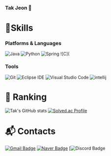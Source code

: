 ### Tak Jeon 👋

# 💪Skills
### Platforms & Languages
![Java](https://img.shields.io/badge/Java-007396.svg?&style=for-the-badge&logo=Java&logoColor=white)
![Python](https://img.shields.io/badge/Python-3776AB.svg?&style=for-the-badge&logo=Python&logoColor=white)
![Spring](https://img.shields.io/badge/Spring-6DB33F.svg?&style=for-the-badge&logo=Spring&logoColor=white)
![C](



### Tools
![Git](https://img.shields.io/badge/Git-F05032.svg?&style=for-the-badge&logo=Git&logoColor=white)
![Eclipse IDE](https://img.shields.io/badge/Eclipse%20IDE-2C2255.svg?&style=for-the-badge&logo=Eclipse%20IDE&logoColor=white)
![Visual Studio Code](https://img.shields.io/badge/Visual%20Studio%20Code-007ACC.svg?&style=for-the-badge&logo=Visual%20Studio%20Code&logoColor=white)
<img alt="intellij" src ="https://img.shields.io/badge/intellij-3776AB.svg?&style=for-the-badge&logo=intellijidea&logoColor=white"/>

# 🚩 Ranking

![Tak's GitHub stats](https://github-readme-stats.vercel.app/api?username=JEONTAK&show_icons=true&theme=radical)
[![Solved.ac Profile](http://mazassumnida.wtf/api/v2/generate_badge?boj=tak980418)](https://solved.ac/tak980418/)
 
# :mailbox_with_mail: Contacts
[![Gmail Badge](https://img.shields.io/badge/Gmail-d14836?style=flat-square&logo=Gmail&logoColor=white&link=mailto:tak980418@gmail.com)](mailto:tak9890418@gmail.com)
[![Naver Badge](https://img.shields.io/badge/Naver-03C75A?style=flat-square&logo=Naver&logoColor=white&link=mailto:tak980418@naver.com)](mailto:tak980418@naver.com)
[![Discord Badge](https://img.shields.io/badge/Discord-7289DA?style=for-the-badge&logo=discord&logoColor=white&&link=ez_to_gz)
